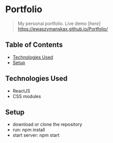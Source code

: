 # Portfolio
> My personal portfolio. 
> Live demo [_here_] https://ewaszymanskax.github.io/Portfolio/

## Table of Contents
* [Technologies Used](#technologies-used)
* [Setup](#setup)


## Technologies Used
- ReactJS
- CSS modules



## Setup
- download or clone the repository
- run: npm install
- start server: npm start
